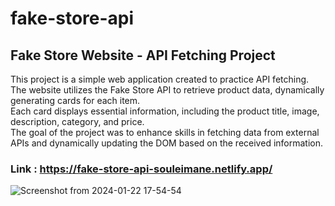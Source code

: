 # fake-store-api
## Fake Store Website - API Fetching Project

This project is a simple web application created to practice API fetching. <br> The website utilizes the Fake Store API to retrieve product data, dynamically generating cards for each item. <br>Each card displays essential information, including the product title, image, description, category, and price. <br>The goal of the project was to enhance skills in fetching data from external APIs and dynamically updating the DOM based on the received information.
### Link : https://fake-store-api-souleimane.netlify.app/
![Screenshot from 2024-01-22 17-54-54](https://github.com/Grisoly/fake-store-api/assets/120173770/1e5e4462-cf20-4a78-b116-63cb5fb204c3)
